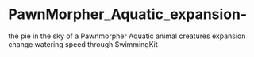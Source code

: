 # PawnMorpher_Aquatic_expansion-
the pie in the sky of a Pawnmorpher Aquatic animal creatures expansion
change watering speed through SwimmingKit
